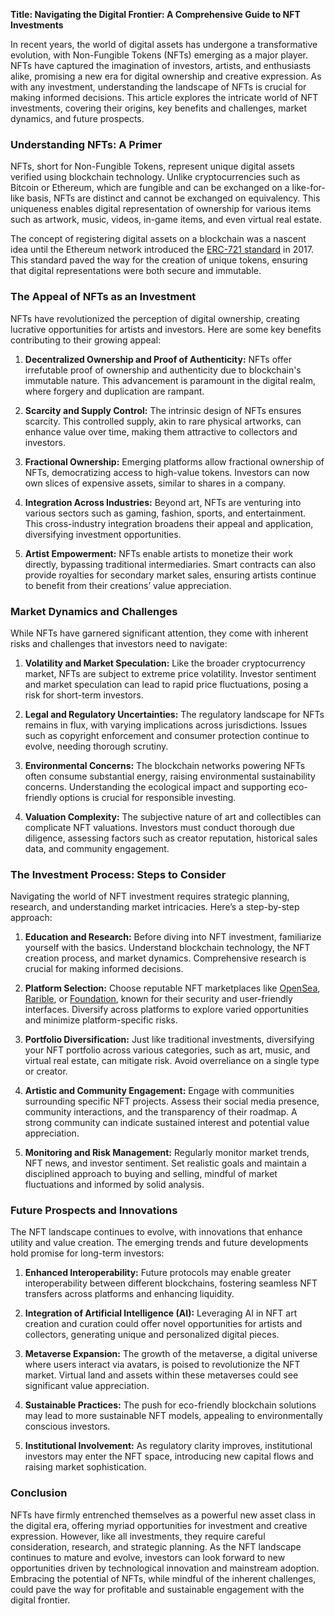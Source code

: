 **Title: Navigating the Digital Frontier: A Comprehensive Guide to NFT Investments**

In recent years, the world of digital assets has undergone a transformative evolution, with Non-Fungible Tokens (NFTs) emerging as a major player. NFTs have captured the imagination of investors, artists, and enthusiasts alike, promising a new era for digital ownership and creative expression. As with any investment, understanding the landscape of NFTs is crucial for making informed decisions. This article explores the intricate world of NFT investments, covering their origins, key benefits and challenges, market dynamics, and future prospects.

### Understanding NFTs: A Primer

NFTs, short for Non-Fungible Tokens, represent unique digital assets verified using blockchain technology. Unlike cryptocurrencies such as Bitcoin or Ethereum, which are fungible and can be exchanged on a like-for-like basis, NFTs are distinct and cannot be exchanged on equivalency. This uniqueness enables digital representation of ownership for various items such as artwork, music, videos, in-game items, and even virtual real estate.

The concept of registering digital assets on a blockchain was a nascent idea until the Ethereum network introduced the [ERC-721 standard](https://ethereum.org/en/developers/docs/standards/tokens/erc-721/) in 2017. This standard paved the way for the creation of unique tokens, ensuring that digital representations were both secure and immutable.

### The Appeal of NFTs as an Investment

NFTs have revolutionized the perception of digital ownership, creating lucrative opportunities for artists and investors. Here are some key benefits contributing to their growing appeal:

1. **Decentralized Ownership and Proof of Authenticity:**
   NFTs offer irrefutable proof of ownership and authenticity due to blockchain's immutable nature. This advancement is paramount in the digital realm, where forgery and duplication are rampant.

2. **Scarcity and Supply Control:**
   The intrinsic design of NFTs ensures scarcity. This controlled supply, akin to rare physical artworks, can enhance value over time, making them attractive to collectors and investors.

3. **Fractional Ownership:**
   Emerging platforms allow fractional ownership of NFTs, democratizing access to high-value tokens. Investors can now own slices of expensive assets, similar to shares in a company.

4. **Integration Across Industries:**
   Beyond art, NFTs are venturing into various sectors such as gaming, fashion, sports, and entertainment. This cross-industry integration broadens their appeal and application, diversifying investment opportunities.

5. **Artist Empowerment:**
   NFTs enable artists to monetize their work directly, bypassing traditional intermediaries. Smart contracts can also provide royalties for secondary market sales, ensuring artists continue to benefit from their creations’ value appreciation.

### Market Dynamics and Challenges

While NFTs have garnered significant attention, they come with inherent risks and challenges that investors need to navigate:

1. **Volatility and Market Speculation:**
   Like the broader cryptocurrency market, NFTs are subject to extreme price volatility. Investor sentiment and market speculation can lead to rapid price fluctuations, posing a risk for short-term investors.

2. **Legal and Regulatory Uncertainties:**
   The regulatory landscape for NFTs remains in flux, with varying implications across jurisdictions. Issues such as copyright enforcement and consumer protection continue to evolve, needing thorough scrutiny.

3. **Environmental Concerns:**
   The blockchain networks powering NFTs often consume substantial energy, raising environmental sustainability concerns. Understanding the ecological impact and supporting eco-friendly options is crucial for responsible investing.

4. **Valuation Complexity:**
   The subjective nature of art and collectibles can complicate NFT valuations. Investors must conduct thorough due diligence, assessing factors such as creator reputation, historical sales data, and community engagement.

### The Investment Process: Steps to Consider

Navigating the world of NFT investment requires strategic planning, research, and understanding market intricacies. Here’s a step-by-step approach:

1. **Education and Research:**
   Before diving into NFT investment, familiarize yourself with the basics. Understand blockchain technology, the NFT creation process, and market dynamics. Comprehensive research is crucial for making informed decisions.

2. **Platform Selection:**
   Choose reputable NFT marketplaces like [OpenSea](https://opensea.io/), [Rarible](https://rarible.com/), or [Foundation](https://foundation.app/), known for their security and user-friendly interfaces. Diversify across platforms to explore varied opportunities and minimize platform-specific risks.

3. **Portfolio Diversification:**
   Just like traditional investments, diversifying your NFT portfolio across various categories, such as art, music, and virtual real estate, can mitigate risk. Avoid overreliance on a single type or creator.

4. **Artistic and Community Engagement:**
   Engage with communities surrounding specific NFT projects. Assess their social media presence, community interactions, and the transparency of their roadmap. A strong community can indicate sustained interest and potential value appreciation.

5. **Monitoring and Risk Management:**
   Regularly monitor market trends, NFT news, and investor sentiment. Set realistic goals and maintain a disciplined approach to buying and selling, mindful of market fluctuations and informed by solid analysis.

### Future Prospects and Innovations

The NFT landscape continues to evolve, with innovations that enhance utility and value creation. The emerging trends and future developments hold promise for long-term investors:

1. **Enhanced Interoperability:**
   Future protocols may enable greater interoperability between different blockchains, fostering seamless NFT transfers across platforms and enhancing liquidity.

2. **Integration of Artificial Intelligence (AI):**
   Leveraging AI in NFT art creation and curation could offer novel opportunities for artists and collectors, generating unique and personalized digital pieces.

3. **Metaverse Expansion:**
   The growth of the metaverse, a digital universe where users interact via avatars, is poised to revolutionize the NFT market. Virtual land and assets within these metaverses could see significant value appreciation.

4. **Sustainable Practices:**
   The push for eco-friendly blockchain solutions may lead to more sustainable NFT models, appealing to environmentally conscious investors.

5. **Institutional Involvement:**
   As regulatory clarity improves, institutional investors may enter the NFT space, introducing new capital flows and raising market sophistication.

### Conclusion

NFTs have firmly entrenched themselves as a powerful new asset class in the digital era, offering myriad opportunities for investment and creative expression. However, like all investments, they require careful consideration, research, and strategic planning. As the NFT landscape continues to mature and evolve, investors can look forward to new opportunities driven by technological innovation and mainstream adoption. Embracing the potential of NFTs, while mindful of the inherent challenges, could pave the way for profitable and sustainable engagement with the digital frontier.
